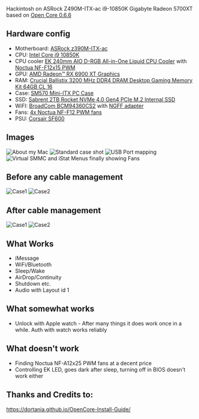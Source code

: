 
Hackintosh on ASRock Z490M-ITX-ac i9-10850K Gigabyte Radeon 5700XT based on [Open Core 0.6.6](https://github.com/acidanthera/OpenCorePkg/releases/tag/0.6.6)

## Hardware config

* Motherboard: [ASRock z390M-ITX-ac](https://www.amazon.com/ASRock-Z490M-ITX-Supports-Processors-Motherboard/dp/B087TDGDP7)
* CPU: [Intel Core i9 10850K](https://www.amazon.com/Intel-i9-10850K-Desktop-Processor-Unlocked/dp/B08DHRG2X9)
* CPU cooler [EK 240mm AIO D-RGB All-in-One Liquid CPU Cooler](https://www.amazon.com/gp/product/B0842Z9WYG) with [Noctua NF-F12x15 PWM](https://www.amazon.com/Noctua-NF-F12-PWM-4-Pin-Premium/dp/B00650P2ZC)
* GPU: [AMD Radeon™ RX 6900 XT Graphics](https://www.amd.com/en/products/graphics/amd-radeon-rx-6900-xt)
* RAM: [Crucial Ballistix 3200 MHz DDR4 DRAM Desktop Gaming Memory Kit 64GB CL 16](https://www.amazon.com/Crucial-Ballistix-Desktop-Gaming-BL2K32G32C16U4R/dp/B083TSJ8N4)
* Case: [SM570	Mini-ITX PC Case](https://www.sliger.com/products/cases/sm570/)
* SSD: [Sabrent 2TB Rocket NVMe 4.0 Gen4 PCIe M.2 Internal SSD](https://www.amazon.com/Sabrent-Internal-Extreme-Performance-SB-ROCKET-NVMe4-2TB/dp/B07TN1MNJ4)
* WiFI: [BroadCom BCM94360CS2](https://amzn.to/30YB6bd) with [NGFF adapter](https://amzn.to/2YR2u8f)
* Fans: [4x Noctua NF-F12 PWM fans](https://www.amazon.com/dp/B00650P2ZC)
* PSU: [Corsair SF600](https://www.amazon.com/CORSAIR-SF600-Modular-Supply-Certified/dp/B01CGI5M24)



## Images

![About my Mac](Images/AboutMyMac.png)
![Standard case shot](Images/SM570case.JPG)
![USB Port mapping](Images/AsRockZ490USBports.png)
![Virtual SMMC and iStat Menus finally showing Fans](Images/VirtualSMCistatMenus.png)

## Before any cable management
![Case1](Images/Case1.jpeg)
![Case2](Images/Case2.jpeg)

## After cable management
![Case1](Images/CaseCableManaged1.jpeg)
![Case2](Images/CaseCableManaged2.jpeg)



## What Works
* iMessage
* WiFi/Bluetooth
* Sleep/Wake
* AirDrop/Continuity
* Shutdown etc.
* Audio with Layout id 1

## What somewhat works
* Unlock with Apple watch - After many things it does work once in a while. Auth with watch works reliably


## What doesn't work
* Finding Noctua NF-A12x25 PWM fans at a decent price
* Controlling EK LED, goes dark after sleep, turning off in BIOS doesn't work either

## Thanks and Credits to:
https://dortania.github.io/OpenCore-Install-Guide/



